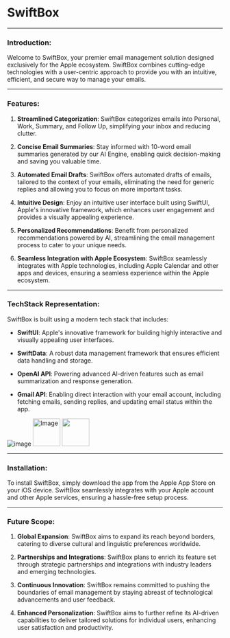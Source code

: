 # SwiftBox

---

### Introduction:

Welcome to SwiftBox, your premier email management solution designed exclusively for the Apple ecosystem. SwiftBox combines cutting-edge technologies with a user-centric approach to provide you with an intuitive, efficient, and secure way to manage your emails.

---

### Features:

1. **Streamlined Categorization**: SwiftBox categorizes emails into Personal, Work, Summary, and Follow Up, simplifying your inbox and reducing clutter.

2. **Concise Email Summaries**: Stay informed with 10-word email summaries generated by our AI Engine, enabling quick decision-making and saving you valuable time.

3. **Automated Email Drafts**: SwiftBox offers automated drafts of emails, tailored to the context of your emails, eliminating the need for generic replies and allowing you to focus on more important tasks.

4. **Intuitive Design**: Enjoy an intuitive user interface built using SwiftUI, Apple's innovative framework, which enhances user engagement and provides a visually appealing experience.

5. **Personalized Recommendations**: Benefit from personalized recommendations powered by AI, streamlining the email management process to cater to your unique needs.

6. **Seamless Integration with Apple Ecosystem**: SwiftBox seamlessly integrates with Apple technologies, including Apple Calendar and other apps and devices, ensuring a seamless experience within the Apple ecosystem.

---

### TechStack Representation:

SwiftBox is built using a modern tech stack that includes:

- **SwiftUI**: Apple's innovative framework for building highly interactive and visually appealing user interfaces.

- **SwiftData**: A robust data management framework that ensures efficient data handling and storage.
- **OpenAI API**: Powering advanced AI-driven features such as email summarization and response generation.
- **Gmail API**: Enabling direct interaction with your email account, including fetching emails, sending replies, and updating email status within the app.

![image](https://github.com/shivanshu-srm/SwiftBox/assets/103733101/ee9b4797-7eaf-455a-8662-3786fac371bf)   <img src="https://github.com/shivanshu-srm/SwiftBox/assets/103733101/a8c45d30-75ba-4cbe-960f-ece4390d9ea4-64x64" alt="Image" style="width: 64px; height: 64px;"> 
<img src="https://github.com/shivanshu-srm/SwiftBox/assets/103733101/e7180f09-0c67-4296-87ea-37dbb29376b7" width="64" height="64">






---

### Installation:

To install SwiftBox, simply download the app from the Apple App Store on your iOS device. SwiftBox seamlessly integrates with your Apple account and other Apple services, ensuring a hassle-free setup process.

---

### Future Scope:

1. **Global Expansion**: SwiftBox aims to expand its reach beyond borders, catering to diverse cultural and linguistic preferences worldwide.

2. **Partnerships and Integrations**: SwiftBox plans to enrich its feature set through strategic partnerships and integrations with industry leaders and emerging technologies.

3. **Continuous Innovation**: SwiftBox remains committed to pushing the boundaries of email management by staying abreast of technological advancements and user feedback.

4. **Enhanced Personalization**: SwiftBox aims to further refine its AI-driven capabilities to deliver tailored solutions for individual users, enhancing user satisfaction and productivity.

